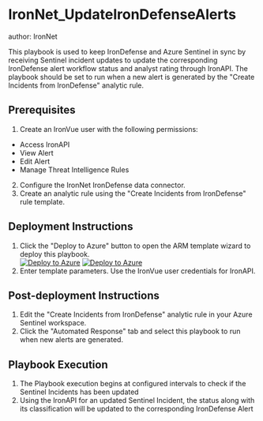 # IronNet_UpdateIronDefenseAlerts
author: IronNet

This playbook is used to keep IronDefense and Azure Sentinel in sync by 
receiving Sentinel incident updates to update the corresponding IronDefense 
alert workflow status and analyst rating through IronAPI. The playbook 
should be set to run when a new alert is generated by the "Create Incidents from
IronDefense" analytic rule.

## Prerequisites
1. Create an IronVue user with the following permissions:
* Access IronAPI
* View Alert
* Edit Alert
* Manage Threat Intelligence Rules
2. Configure the IronNet IronDefense data connector.
3. Create an analytic rule using the "Create Incidents from IronDefense" rule
   template.

## Deployment Instructions
1. Click the "Deploy to Azure" button to open the ARM template wizard to deploy
this playbook.<br>
[![Deploy to Azure](https://aka.ms/deploytoazurebutton)](https://portal.azure.com/#create/Microsoft.Template/uri/https%3A%2F%2Fraw.githubusercontent.com%2FAzure%2FAzure-Sentinel%2Fmaster%2FSolutions%2FIronNet%20IronDefense%2FPlaybooks%2FIronNet_UpdateIronDefenseAlerts%2Fazuredeploy.json) [![Deploy to Azure](https://aka.ms/deploytoazuregovbutton)](https://portal.azure.us/#create/Microsoft.Template/uri/https%3A%2F%2Fraw.githubusercontent.com%2FAzure%2FAzure-Sentinel%2Fmaster%2FSolutions%2FIronNet%20IronDefense%2FPlaybooks%2FIronNet_UpdateIronDefenseAlerts%2Fazuredeploy.json)
2. Enter template parameters. Use the IronVue user credentials for IronAPI.

## Post-deployment Instructions
1. Edit the "Create Incidents from IronDefense" analytic rule in your Azure
   Sentinel workspace.
2. Click the "Automated Response" tab and select this playbook to run when new
   alerts are generated.

## Playbook Execution
1. The Playbook execution begins at configured intervals to check if the Sentinel 
   Incidents has been updated
2. Using the IronAPI for an updated Sentinel Incident, the status along with its 
   classification will be updated to the corresponding IronDefense Alert